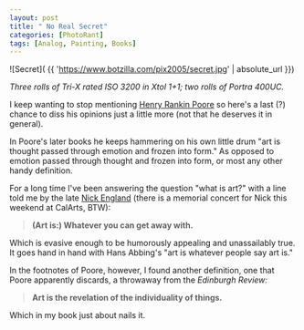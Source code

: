 ```yaml
---
layout: post
title: " No Real Secret"
categories: [PhotoRant]
tags: [Analog, Painting, Books]
---
```

![Secret]( {{ 'https://www.botzilla.com/pix2005/secret.jpg' | absolute_url }})

_Three rolls of Tri-X rated ISO 3200 in Xtol 1+1; two rolls of Portra 400UC._

I keep wanting to stop mentioning <a href="{{ site.baseurl }}{% post_url 2005-01-11-AMOT-SL %}">Henry Rankin Poore</a> so here's a last (?) chance to diss his opinions just a little more (not that he deserves it in general).

In Poore's later books he keeps hammering on his own little drum "art is thought passed through emotion and frozen into form." As opposed to emotion passed through thought and frozen into form, or most any other handy definition.

For a long time I've been answering the question "what is art?" with a line told me by the late <a href="http://music.calarts.edu/faculty/nengland.html" target="_blank">Nick England</a> (there is a memorial concert for Nick this weekend at CalArts, BTW):

<!--more-->
> __(Art is:) Whatever you can get away with.__

Which is evasive enough to be humorously appealing and unassailably true. It goes hand in hand with Hans Abbing's "art is whatever people say art is."

In the footnotes of Poore, however, I found another definition, one that Poore apparently discards, a throwaway from the <i>Edinburgh Review:</i>

> __Art is the revelation of the individuality of things.__

Which in my book just about nails it.
